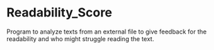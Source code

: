 # Readability_Score

Program to analyze texts from an external file to give feedback for the readability and who might struggle reading the text.


